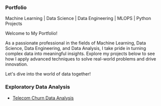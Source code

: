 ### Portfolio

Machine Learning | Data Science | Data Engineering | MLOPS | Python Projects

Welcome to My Portfolio!

As a passionate professional in the fields of Machine Learning, Data Science, Data Engineering, and Data Analysis, I take pride in turning complex data into meaningful insights. Explore my projects below to see how I apply advanced techniques to solve real-world problems and drive innovation.

Let's dive into the world of data together!

### Exploratory Data Analysis

  <ul>
    <li>
      <a href="Exploratory Data Analysis/telecom data analysis/README.md">Telecom Churn Data Analysis</a>
    </li>
  </ul>
